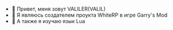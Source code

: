 - 👋 Привет, меня зовут VALILER(VALIL)
- 👀 Я являюсь создателем проукта WhiteRP в игре Garry's Mod
- 👀 А также я изучаю язык Lua
